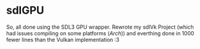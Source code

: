 # sdlGPU

So, all done using the SDL3 GPU wrapper. Rewrote my sdlVk Project (which had issues compiling on some platforms (*Arch*)) and everthing done in 1000 fewer lines than the Vulkan implementation :3